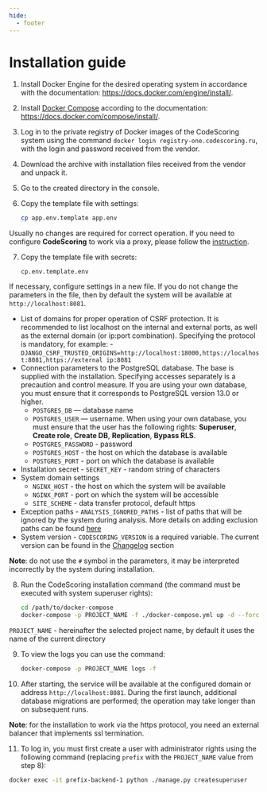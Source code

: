 ```yaml
---
hide:
  - footer
---
```

# Installation guide

1. Install Docker Engine for the desired operating system in accordance with the documentation: <https://docs.docker.com/engine/install/>.
2. Install [Docker Compose](https://github.com/docker/compose/releases/tag/1.29.2) according to the documentation: <https://docs.docker.com/compose/install/>.
3. Log in to the private registry of Docker images of the CodeScoring system using the command `docker login registry-one.codescoring.ru`, with the login and password received from the vendor.
4. Download the archive with installation files received from the vendor and unpack it.
5. Go to the created directory in the console.
6. Copy the template file with settings:

   ```bash
   cp app.env.template app.env
   ```
Usually no changes are required for correct operation. If you need to configure **CodeScoring** to work via a proxy, please follow the [instruction](/on-premise/proxy.en).


7. Copy the template file with secrets:

   ```
   cp.env.template.env
   ```
 If necessary, configure settings in a new file.
 If you do not change the parameters in the file, then by default the system will be available at `http://localhost:8081`.

   - List of domains for proper operation of CSRF protection. It is recommended to list localhost on the internal and external ports, as well as the external domain (or ip:port combination). Specifying the protocol is mandatory, for example:
    - `DJANGO_CSRF_TRUSTED_ORIGINS=http://localhost:18000,https://localhost:8081,https://external ip:8081`
   - Connection parameters to the PostgreSQL database. The base is supplied with the installation. Specifying accesses separately is a precaution and control measure. If you are using your own database, you must ensure that it corresponds to PostgreSQL version 13.0 or higher.
     - `POSTGRES_DB` — database name
     - `POSTGRES_USER` — username. When using your own database, you must ensure that the user has the following rights: **Superuser**, **Create role**, **Create DB**, **Replication**, **Bypass RLS**.
     - `POSTGRES_PASSWORD` - password
     - `POSTGRES_HOST` - the host on which the database is available
     - `POSTGRES_PORT` - port on which the database is available
   - Installation secret
    - `SECRET_KEY` - random string of characters
   - System domain settings
     - `NGINX_HOST` - the host on which the system will be available
     - `NGINX_PORT` - port on which the system will be accessible
     - `SITE_SCHEME` - data transfer protocol, default https
   - Exception paths
    - `ANALYSIS_IGNORED_PATHS` - list of paths that will be ignored by the system during analysis. More details on adding exclusion paths can be found [here](/on-premise/analysis-ignore-paths/)
   - System version
    - `CODESCORING_VERSION` is a required variable. The current version can be found in the [Changelog](/changelog/on-premise-changelog.en) section

 **Note**: do not use the `#` symbol in the parameters, it may be interpreted incorrectly by the system during installation.

8. Run the CodeScoring installation command (the command must be executed with system superuser rights):

   ```bash
   cd /path/to/docker-compose
   docker-compose -p PROJECT_NAME -f ./docker-compose.yml up -d --force-recreate --remove-orphans --renew-anon-volumes
   ```

 `PROJECT_NAME` - hereinafter the selected project name, by default it uses the name of the current directory

9. To view the logs you can use the command:

   ```bash
   docker-compose -p PROJECT_NAME logs -f
   ```

10. After starting, the service will be available at the configured domain or address `http://localhost:8081`. During the first launch, additional database migrations are performed; the operation may take longer than on subsequent runs.

 **Note**: for the installation to work via the https protocol, you need an external balancer that implements ssl termination.

11. To log in, you must first create a user with administrator rights using the following command (replacing `prefix` with the `PROJECT_NAME` value from step 8):

   ```bash
   docker exec -it prefix-backend-1 python ./manage.py createsuperuser
   ```